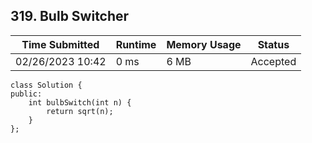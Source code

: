 ## **319. Bulb Switcher**

| Time Submitted | Runtime | Memory Usage | Status|
| -------------- |  ------- | -------------| --|
| 02/26/2023 10:42|0 ms | 6 MB| Accepted |

```
class Solution {
public:
    int bulbSwitch(int n) {
        return sqrt(n);
    }
};
```


